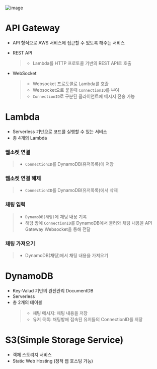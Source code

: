![image](https://user-images.githubusercontent.com/77400522/163090728-32af11bc-0a1b-4f49-a034-9a7b0d15dca3.png)

# API Gateway

- API 형식으로 AWS 서비스에 접근할 수 있도록 해주는 서비스

- REST API

  > - Lambda를 HTTP 프로토콜 기반의 REST API로 호출

- WebSocket
  > - Websocket 프로토콜로 Lambda를 호출
  > - Websocket으로 붙을때 `ConnectionID`를 부여
  > - `ConnectionID`로 구분된 클라이언트에 메시지 전송 가능

# Lambda

- Serverless 기반으로 코드를 실행할 수 있는 서비스
- 총 4개의 Lambda

### 웹소켓 연결

> - `ConnectionID`를 DynamoDB(유저목록)에 저장

### 웹소켓 연결 해제

> - `ConnectionID`를 DynamoDB(유저목록)에서 삭제

### 채팅 입력

> - `DynamoDB(채팅)`에 채팅 내용 기록
> - 해당 방에 `ConnectionID`를 DynamoDB에서 불러와 채팅 내용을 API Gateway Websocket을 통해 전달

### 채팅 가져오기

> - DynamoDB(채팅)에서 채팅 내용을 가져오기

# DynamoDB

- Key-Valud 기반의 완전관리 DocumentDB
- Serverless
- 총 2개의 테이블
  > - 채팅 메시지: 채팅 내용을 저장
  > - 유저 목록: 채팅방에 접속된 유저들의 ConnectionID를 저장

# S3(Simple Storage Service)

- 객체 스토리지 서비스
- Static Web Hosting (정적 웹 호스팅 가능)
